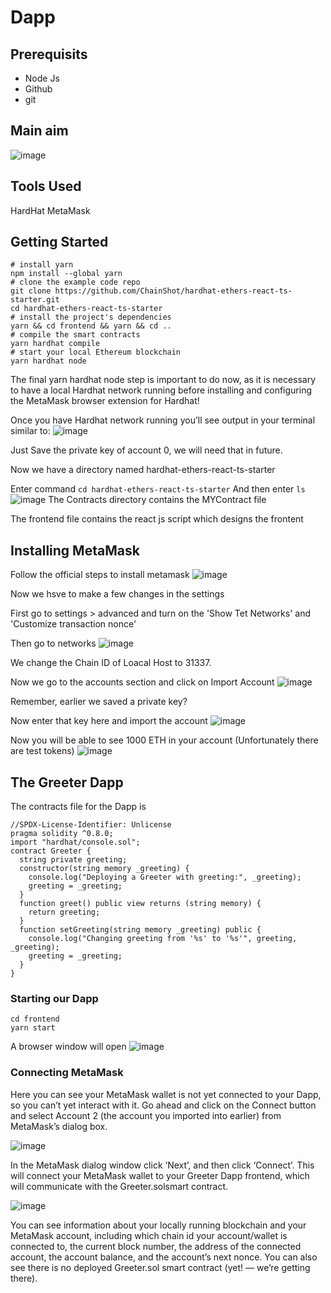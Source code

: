 # Dapp
## Prerequisits
- Node Js
- Github
- git
## Main aim
![image](https://github.com/DamanAhuja/DApp/assets/142963733/70520772-a64c-4974-8bb1-6b69b3d94952)
## Tools Used
HardHat
MetaMask
## Getting Started
```
# install yarn
npm install --global yarn
# clone the example code repo
git clone https://github.com/ChainShot/hardhat-ethers-react-ts-starter.git
cd hardhat-ethers-react-ts-starter
# install the project's dependencies
yarn && cd frontend && yarn && cd ..
# compile the smart contracts
yarn hardhat compile
# start your local Ethereum blockchain
yarn hardhat node
```
The final yarn hardhat node step is important to do now, as it is necessary to have a local Hardhat network running before installing and configuring the MetaMask browser extension for Hardhat!

Once you have Hardhat network running you’ll see output in your terminal similar to:
![image](https://github.com/DamanAhuja/DApp/assets/142963733/23543ccd-1d51-4df5-b3a3-e48f74ae1a6e)

Just Save the private key of account 0, we will need that in future.

Now we have a directory named hardhat-ethers-react-ts-starter

Enter command 
``` cd hardhat-ethers-react-ts-starter ```
And then enter 
``` ls ```
![image](https://github.com/DamanAhuja/DApp/assets/142963733/467ada03-943d-4de1-8f29-620c747c3cfb)
The Contracts directory contains the MYContract file

The frontend file contains the react js script which designs the frontent

## Installing MetaMask
Follow the official steps to install metamask 
![image](https://github.com/DamanAhuja/DApp/assets/142963733/7d1a9cbb-c504-4d50-b366-da7c7b75c626)

Now we hsve to make a few changes in the settings

First go to settings > advanced and turn on the 'Show Tet Networks' and 'Customize transaction nonce'

Then go to networks
![image](https://github.com/DamanAhuja/DApp/assets/142963733/82f5e03f-473d-46a4-b7d8-b7b5a3ed04bd)

We change the Chain ID of Loacal Host to 31337.

Now we go to the accounts section and click on Import Account 
![image](https://github.com/DamanAhuja/DApp/assets/142963733/5e2c8535-f1bc-49d6-933f-0561e6220608)

Remember, earlier we saved a private key?

Now enter that key here and import the account
![image](https://github.com/DamanAhuja/DApp/assets/142963733/1a8aa5d2-bb94-4132-92e8-0d21b9a39989)

Now you will be able to see 1000 ETH in your account (Unfortunately there are test tokens)
![image](https://github.com/DamanAhuja/DApp/assets/142963733/a128dc66-09ad-4282-bb33-60b7dde70c6b)

## The Greeter Dapp
The contracts file for the Dapp is
```
//SPDX-License-Identifier: Unlicense
pragma solidity ^0.8.0;
import "hardhat/console.sol";
contract Greeter {
  string private greeting;
  constructor(string memory _greeting) {
    console.log("Deploying a Greeter with greeting:", _greeting);
    greeting = _greeting;
  }
  function greet() public view returns (string memory) {
    return greeting;
  }
  function setGreeting(string memory _greeting) public {
    console.log("Changing greeting from '%s' to '%s'", greeting, _greeting);
    greeting = _greeting;
  }
}
```
### Starting our Dapp
```
cd frontend
yarn start
```
A browser window will open 
![image](https://github.com/DamanAhuja/DApp/assets/142963733/25cbb7f2-2247-44f1-ac21-62886c9edb46)

### Connecting MetaMask
Here you can see your MetaMask wallet is not yet connected to your Dapp, so you can’t yet interact with it. Go ahead and click on the Connect button and select Account 2 (the account you imported into earlier) from MetaMask’s dialog box.

![image](https://github.com/DamanAhuja/DApp/assets/142963733/19839f95-a8a6-45e6-9edd-0f89f151634b)

In the MetaMask dialog window click ‘Next’, and then click ‘Connect’. This will connect your MetaMask wallet to your Greeter Dapp frontend, which will communicate with the Greeter.solsmart contract.

![image](https://github.com/DamanAhuja/DApp/assets/142963733/6aa68689-3dac-4eed-b3b4-a5c646cd1a69)

You can see information about your locally running blockchain and your MetaMask account, including which chain id your account/wallet is connected to, the current block number, the address of the connected account, the account balance, and the account’s next nonce. You can also see there is no deployed Greeter.sol smart contract (yet! — we’re getting there).

